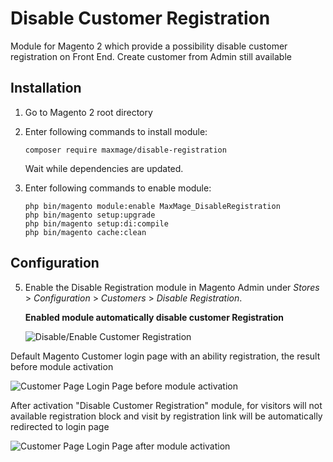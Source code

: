 # Disable Customer Registration

Module for Magento 2 which provide a possibility disable customer registration on Front End. Create customer from Admin still available

## Installation

1. Go to Magento 2 root directory

2. Enter following commands to install module:

   ```
   composer require maxmage/disable-registration
   ```

   Wait while dependencies are updated.

3. Enter following commands to enable module:

   ```
   php bin/magento module:enable MaxMage_DisableRegistration
   php bin/magento setup:upgrade
   php bin/magento setup:di:compile
   php bin/magento cache:clean
   ```
## Configuration

5. Enable the Disable Registration module in Magento Admin under *Stores* >
   *Configuration* > *Customers* > *Disable Registration*.

    **Enabled module automatically disable customer Registration**

    ![Disable/Enable Customer Registration](https://i.imgur.com/muooFwm.png "Disable/Enable Customer Registration")


Default Magento Customer login page with an ability registration, the result before module activation

![Customer Page Login Page before module activation](https://i.imgur.com/T4IsN6T.png "Customer Page Login Page before module activation")

After activation "Disable Customer Registration" module, for visitors will not available registration block and visit by registration link will be automatically redirected to login page

![Customer Page Login Page after module activation](https://i.imgur.com/TsI0VrH.png "Customer Page Login Page after module activation")
